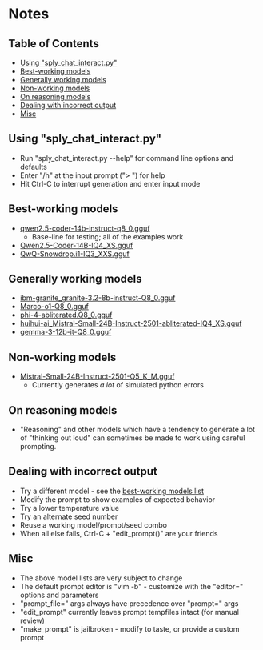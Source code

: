 # Notes

## Table of Contents

- [Using "sply_chat_interact.py"](#using-sply_chat_interactpy)
- [Best-working models](#best-working-models)
- [Generally working models](#generally-working-models)
- [Non-working models](#non-working-models)
- [On reasoning models](#on-reasoning-models)
- [Dealing with incorrect output](#dealing-with-incorrect-output)
- [Misc](#misc)

## Using "sply_chat_interact.py"
  * Run "sply_chat_interact.py --help" for command line options and defaults
  * Enter "/h" at the input prompt ("> ") for help
  * Hit Ctrl-C to interrupt generation and enter input mode

## Best-working models
  * [qwen2.5-coder-14b-instruct-q8_0.gguf](https://huggingface.co/Qwen/Qwen2.5-Coder-14B-Instruct-GGUF/blob/main/qwen2.5-coder-14b-instruct-q8_0.gguf)
    - Base-line for testing; all of the examples work
  * [Qwen2.5-Coder-14B-IQ4_XS.gguf](https://huggingface.co/bartowski/Qwen2.5-Coder-14B-GGUF/blob/main/Qwen2.5-Coder-14B-IQ4_XS.gguf)
  * [QwQ-Snowdrop.i1-IQ3_XXS.gguf](https://huggingface.co/mradermacher/QwQ-Snowdrop-i1-GGUF/blob/main/QwQ-Snowdrop.i1-IQ3_XXS.gguf)

## Generally working models
  * [ibm-granite_granite-3.2-8b-instruct-Q8_0.gguf](https://huggingface.co/bartowski/ibm-granite_granite-3.2-8b-instruct-GGUF/blob/main/ibm-granite_granite-3.2-8b-instruct-Q8_0.gguf)
  * [Marco-o1-Q8_0.gguf](https://huggingface.co/bartowski/Marco-o1-GGUF/blob/main/Marco-o1-Q8_0.gguf)
  * [phi-4-abliterated.Q8_0.gguf](https://huggingface.co/mradermacher/phi-4-abliterated-GGUF/blob/main/phi-4-abliterated.Q8_0.gguf)
  * [huihui-ai_Mistral-Small-24B-Instruct-2501-abliterated-IQ4_XS.gguf](https://huggingface.co/bartowski/huihui-ai_Mistral-Small-24B-Instruct-2501-abliterated-GGUF/blob/main/huihui-ai_Mistral-Small-24B-Instruct-2501-abliterated-IQ4_XS.gguf)
  * [gemma-3-12b-it-Q8_0.gguf](https://huggingface.co/ggml-org/gemma-3-12b-it-GGUF/blob/main/gemma-3-12b-it-Q8_0.gguf)

## Non-working models
  * [Mistral-Small-24B-Instruct-2501-Q5_K_M.gguf](https://huggingface.co/bartowski/Mistral-Small-24B-Instruct-2501-GGUF/blob/main/Mistral-Small-24B-Instruct-2501-Q5_K_M.gguf)
    - Currently generates _a lot_ of simulated python errors

## On reasoning models
  * "Reasoning" and other models which have a tendency to generate a lot of "thinking out loud" can sometimes be made to work using careful prompting.

## Dealing with incorrect output
  * Try a different model - see the [best-working models list](#best-working-models)
  * Modify the prompt to show examples of expected behavior
  * Try a lower temperature value
  * Try an alternate seed number
  * Reuse a working model/prompt/seed combo
  * When all else fails, Ctrl-C + "edit_prompt()" are your friends

## Misc
  * The above model lists are very subject to change
  * The default prompt editor is "vim -b" - customize with the "editor=" options and parameters
  * "prompt_file=" args always have precedence over "prompt=" args
  * "edit_prompt" currently leaves prompt tempfiles intact (for manual review)
  * "make_prompt" is jailbroken - modify to taste, or provide a custom prompt

